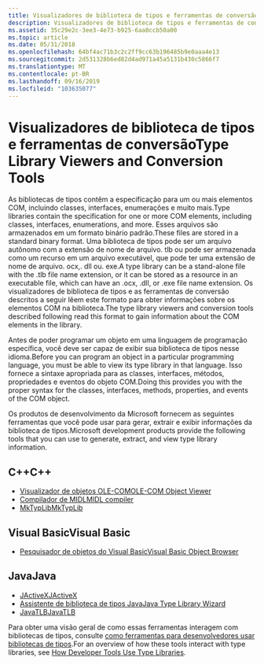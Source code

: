 ```yaml
---
title: Visualizadores de biblioteca de tipos e ferramentas de conversão
description: Visualizadores de biblioteca de tipos e ferramentas de conversão
ms.assetid: 35c29e2c-3ee3-4e73-b925-6aa0ccb50a00
ms.topic: article
ms.date: 05/31/2018
ms.openlocfilehash: 64bf4ac71b3c2c2ff9cc63b196485b9e0aaa4e13
ms.sourcegitcommit: 2d531328b6ed82d4ad971a45a5131b430c5866f7
ms.translationtype: MT
ms.contentlocale: pt-BR
ms.lasthandoff: 09/16/2019
ms.locfileid: "103635077"
---
```

# <a name="type-library-viewers-and-conversion-tools"></a><span data-ttu-id="32986-103">Visualizadores de biblioteca de tipos e ferramentas de conversão</span><span class="sxs-lookup"><span data-stu-id="32986-103">Type Library Viewers and Conversion Tools</span></span>

<span data-ttu-id="32986-104">As bibliotecas de tipos contêm a especificação para um ou mais elementos COM, incluindo classes, interfaces, enumerações e muito mais.</span><span class="sxs-lookup"><span data-stu-id="32986-104">Type libraries contain the specification for one or more COM elements, including classes, interfaces, enumerations, and more.</span></span> <span data-ttu-id="32986-105">Esses arquivos são armazenados em um formato binário padrão.</span><span class="sxs-lookup"><span data-stu-id="32986-105">These files are stored in a standard binary format.</span></span> <span data-ttu-id="32986-106">Uma biblioteca de tipos pode ser um arquivo autônomo com a extensão de nome de arquivo. tlb ou pode ser armazenada como um recurso em um arquivo executável, que pode ter uma extensão de nome de arquivo. ocx,. dll ou. exe.</span><span class="sxs-lookup"><span data-stu-id="32986-106">A type library can be a stand-alone file with the .tlb file name extension, or it can be stored as a resource in an executable file, which can have an .ocx, .dll, or .exe file name extension.</span></span> <span data-ttu-id="32986-107">Os visualizadores de biblioteca de tipos e as ferramentas de conversão descritos a seguir lêem este formato para obter informações sobre os elementos COM na biblioteca.</span><span class="sxs-lookup"><span data-stu-id="32986-107">The type library viewers and conversion tools described following read this format to gain information about the COM elements in the library.</span></span>

<span data-ttu-id="32986-108">Antes de poder programar um objeto em uma linguagem de programação específica, você deve ser capaz de exibir sua biblioteca de tipos nesse idioma.</span><span class="sxs-lookup"><span data-stu-id="32986-108">Before you can program an object in a particular programming language, you must be able to view its type library in that language.</span></span> <span data-ttu-id="32986-109">Isso fornece a sintaxe apropriada para as classes, interfaces, métodos, propriedades e eventos do objeto COM.</span><span class="sxs-lookup"><span data-stu-id="32986-109">Doing this provides you with the proper syntax for the classes, interfaces, methods, properties, and events of the COM object.</span></span>

<span data-ttu-id="32986-110">Os produtos de desenvolvimento da Microsoft fornecem as seguintes ferramentas que você pode usar para gerar, extrair e exibir informações da biblioteca de tipos.</span><span class="sxs-lookup"><span data-stu-id="32986-110">Microsoft development products provide the following tools that you can use to generate, extract, and view type library information.</span></span>

## <a name="c"></a><span data-ttu-id="32986-111">C++</span><span class="sxs-lookup"><span data-stu-id="32986-111">C++</span></span>

-   [<span data-ttu-id="32986-112">Visualizador de objetos OLE-COM</span><span class="sxs-lookup"><span data-stu-id="32986-112">OLE-COM Object Viewer</span></span>](ole-com-object-viewer.md)
-   [<span data-ttu-id="32986-113">Compilador de MIDL</span><span class="sxs-lookup"><span data-stu-id="32986-113">MIDL compiler</span></span>](midl-compiler.md)
-   [<span data-ttu-id="32986-114">MkTypLib</span><span class="sxs-lookup"><span data-stu-id="32986-114">MkTypLib</span></span>](mktyplib-command-line-tool.md)

## <a name="visual-basic"></a><span data-ttu-id="32986-115">Visual Basic</span><span class="sxs-lookup"><span data-stu-id="32986-115">Visual Basic</span></span>

-   [<span data-ttu-id="32986-116">Pesquisador de objetos do Visual Basic</span><span class="sxs-lookup"><span data-stu-id="32986-116">Visual Basic Object Browser</span></span>](visual-basic-object-browser.md)

## <a name="java"></a><span data-ttu-id="32986-117">Java</span><span class="sxs-lookup"><span data-stu-id="32986-117">Java</span></span>

-   [<span data-ttu-id="32986-118">JActiveX</span><span class="sxs-lookup"><span data-stu-id="32986-118">JActiveX</span></span>](jactivex-command-line-tool.md)
-   [<span data-ttu-id="32986-119">Assistente de biblioteca de tipos Java</span><span class="sxs-lookup"><span data-stu-id="32986-119">Java Type Library Wizard</span></span>](java-type-library-wizard.md)
-   [<span data-ttu-id="32986-120">JavaTLB</span><span class="sxs-lookup"><span data-stu-id="32986-120">JavaTLB</span></span>](javatlb-command-line-tool.md)

<span data-ttu-id="32986-121">Para obter uma visão geral de como essas ferramentas interagem com bibliotecas de tipos, consulte [como ferramentas para desenvolvedores usar bibliotecas de tipos](how-developer-tools-use-type-libraries.md).</span><span class="sxs-lookup"><span data-stu-id="32986-121">For an overview of how these tools interact with type libraries, see [How Developer Tools Use Type Libraries](how-developer-tools-use-type-libraries.md).</span></span>

 

 




